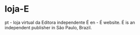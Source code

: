 # loja-E
pt - loja virtual da Editora independente É
en - É website. É is an independent publisher in São Paulo, Brazil. 
